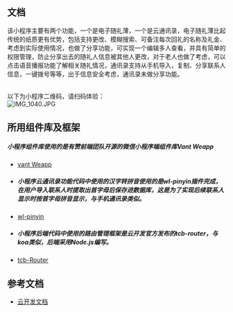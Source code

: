 

<a name="hvnnT"></a>
## 文档
该小程序主要有两个功能，一个是电子随礼薄，一个是云通讯录，电子随礼薄比起传统的纸质更有优势，包括支持更改、模糊搜索、可备注每次回礼的名称及礼金、	考虑到实际使用情况，也做了分享功能，可实现一个编辑多人查看，并具有简单的权限管理，防止分享出去的随礼人信息被其他人更改，对于老人也做了考虑，可以点击语音播报功能了解相关随礼情况，通讯录支持从手机导入，复制、分享联系人信息，一键拨号等等，出于信息安全考虑，通讯录未做分享功能。<br />​

以下为小程序二维码，请扫码体验：<br />![IMG_1040.JPG](https://cdn.nlark.com/yuque/0/2021/jpeg/1159653/1628926725567-f7baa423-16b2-480c-8ba2-48aa4d523dbf.jpeg#clientId=ua3d1d73c-b337-4&from=paste&height=258&id=uf8c2028e&margin=%5Bobject%20Object%5D&name=IMG_1040.JPG&originHeight=258&originWidth=258&originalType=binary&ratio=1&size=33645&status=done&style=none&taskId=uf9ba6cf2-4975-4f42-bfa8-53b7b561976&width=258)<br />


## 所用组件库及框架
  ##### 小程序组件库使用的是有赞前端团队开源的微信小程序端组件库Vant Weapp
- [vant Weapp](https://vant-contrib.gitee.io/vant-weapp/#/home)
- 
  ##### 小程序云通讯录功能代码中使用的汉字转拼音使用的是wl-pinyin插件完成，在用户导入联系人时提取出首字母后保存进数据库，这是为了实现后续联系人显示时按首字母拼音显示，与手机通讯录类似。
- [wl-pinyin](https://www.npmjs.com/package/wl-pinyin)
- 
  ##### 小程序后端代码中使用的路由管理框架是云开发官方发布的tcb-router，与koa类似，后端采用Node.js编写。
- [tcb-Router](https://github.com/TencentCloudBase/tcb-router)


## 参考文档

- [云开发文档](https://developers.weixin.qq.com/miniprogram/dev/wxcloud/basis/getting-started.html)

